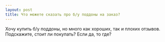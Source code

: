 ```yaml
---
layout: post 
title: Что можете сказать про б/у поддоны на заказ? 
--- 
```

Хочу купить б/у поддоны, но много как хороших, так и плохих отзывов. Подскажите, стоит ли покупать? Если да, то где?